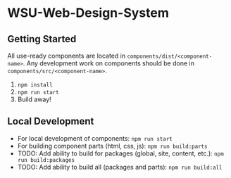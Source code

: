 # WSU-Web-Design-System

## Getting Started
All use-ready components are located in `components/dist/<component-name>`. Any development work on components should be done in `components/src/<component-name>`. 

1. `npm install`
2. `npm run start`
3. Build away!

## Local Development
- For local development of components: `npm run start`
- For building component parts (html, css, js): `npm run build:parts`
- TODO: Add ability to build for packages (global, site, content, etc.): `npm run build:packages`
- TODO: Add ability to build all (packages and parts): `npm run build:all`
